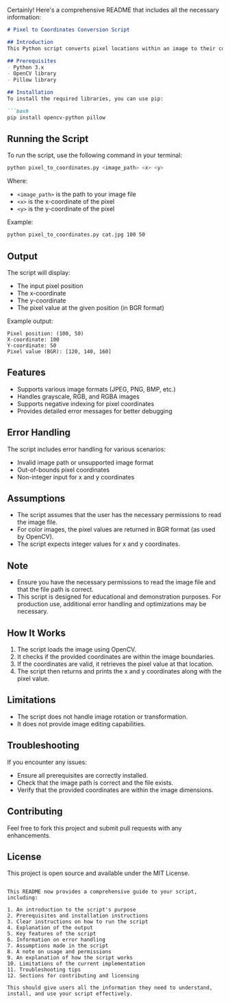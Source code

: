 Certainly! Here's a comprehensive README that includes all the necessary information:

```markdown
# Pixel to Coordinates Conversion Script

## Introduction
This Python script converts pixel locations within an image to their corresponding x and y coordinates. It demonstrates the ability to work with Python and solve a fundamental computer vision task, while also handling various image formats and edge cases.

## Prerequisites
- Python 3.x
- OpenCV library
- Pillow library

## Installation
To install the required libraries, you can use pip:

```bash
pip install opencv-python pillow
```

## Running the Script
To run the script, use the following command in your terminal:

```bash
python pixel_to_coordinates.py <image_path> <x> <y>
```

Where:
- `<image_path>` is the path to your image file
- `<x>` is the x-coordinate of the pixel
- `<y>` is the y-coordinate of the pixel

Example:
```bash
python pixel_to_coordinates.py cat.jpg 100 50
```

## Output
The script will display:
- The input pixel position
- The x-coordinate
- The y-coordinate
- The pixel value at the given position (in BGR format)

Example output:
```
Pixel position: (100, 50)
X-coordinate: 100
Y-coordinate: 50
Pixel value (BGR): [120, 140, 160]
```

## Features
- Supports various image formats (JPEG, PNG, BMP, etc.)
- Handles grayscale, RGB, and RGBA images
- Supports negative indexing for pixel coordinates
- Provides detailed error messages for better debugging

## Error Handling
The script includes error handling for various scenarios:
- Invalid image path or unsupported image format
- Out-of-bounds pixel coordinates
- Non-integer input for x and y coordinates

## Assumptions
- The script assumes that the user has the necessary permissions to read the image file.
- For color images, the pixel values are returned in BGR format (as used by OpenCV).
- The script expects integer values for x and y coordinates.

## Note
- Ensure you have the necessary permissions to read the image file and that the file path is correct.
- This script is designed for educational and demonstration purposes. For production use, additional error handling and optimizations may be necessary.

## How It Works
1. The script loads the image using OpenCV.
2. It checks if the provided coordinates are within the image boundaries.
3. If the coordinates are valid, it retrieves the pixel value at that location.
4. The script then returns and prints the x and y coordinates along with the pixel value.

## Limitations
- The script does not handle image rotation or transformation.
- It does not provide image editing capabilities.

## Troubleshooting
If you encounter any issues:
- Ensure all prerequisites are correctly installed.
- Check that the image path is correct and the file exists.
- Verify that the provided coordinates are within the image dimensions.

## Contributing
Feel free to fork this project and submit pull requests with any enhancements.

## License
This project is open source and available under the MIT License.
```

This README now provides a comprehensive guide to your script, including:

1. An introduction to the script's purpose
2. Prerequisites and installation instructions
3. Clear instructions on how to run the script
4. Explanation of the output
5. Key features of the script
6. Information on error handling
7. Assumptions made in the script
8. A note on usage and permissions
9. An explanation of how the script works
10. Limitations of the current implementation
11. Troubleshooting tips
12. Sections for contributing and licensing

This should give users all the information they need to understand, install, and use your script effectively.
